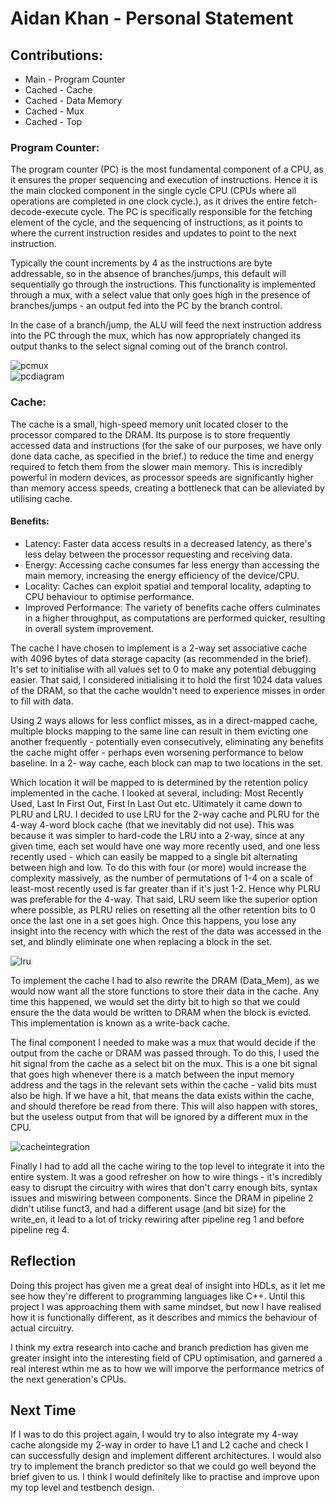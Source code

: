 # Aidan Khan - Personal Statement

## Contributions:

- Main - Program Counter 
- Cached - Cache 
- Cached - Data Memory 
- Cached - Mux
- Cached - Top

### Program Counter:

The program counter (PC) is the most fundamental component of a CPU, as it ensures the proper sequencing and execution of instructions.  Hence it is the main clocked component in the single cycle CPU (CPUs where all operations are completed in one clock cycle.), as it drives the entire fetch-decode-execute cycle. The PC is specifically responsible for the fetching element of the cycle, and the sequencing of instructions, as it points to where the current instruction resides and updates to point to the next instruction.

Typically the count increments by 4 as the instructions are byte addressable, so in the absence of branches/jumps, this default will sequentially go through the instructions. This functionality is implemented through a mux, with a select value that only goes high in the presence of branches/jumps - an output fed into the PC by the branch control.

In the case of a branch/jump, the ALU will feed the next instruction address into the PC through the mux, which has now appropriately changed its output thanks to the select signal coming out of the branch control.

![pcmux](<pcmux.png>)  
![pcdiagram](pcdiagram.png)

### Cache:
The cache is a small, high-speed memory unit located closer to the processor compared to the DRAM. Its purpose is to store frequently accessed data and instructions (for the sake of our purposes, we have only done data cache, as specified in the brief.) to reduce the time and energy required to fetch them from the slower main memory. This is incredibly powerful in modern devices, as processor speeds are significantly higher than memory access speeds, creating a bottleneck that can be alleviated by utilising cache.

#### Benefits:
- Latency: Faster data access results in a decreased latency, as there's less delay between the processor requesting and receiving data.
- Energy: Accessing cache consumes far less energy than accessing the main memory, increasing the energy efficiency of the device/CPU.
- Locality: Caches can exploit spatial and temporal locality, adapting to CPU behaviour to optimise performance.
- Improved Performance: The variety of benefits cache offers culminates in a higher throughput, as computations are performed quicker, resulting in overall system improvement.

The cache I have chosen to implement is a 2-way set associative cache with 4096 bytes of data storage capacity (as recommended in the brief). It's set to initialise with all values set to 0 to make any potential debugging easier. That said, I considered initialising it to hold the first 1024 data values of the DRAM, so that the cache wouldn't need to experience misses in order to fill with data.

Using 2 ways allows for less conflict misses, as in a direct-mapped cache, multiple blocks mapping to the same line can result in them evicting one another frequently - potentially even consecutively, eliminating any benefits the cache might offer - perhaps even worsening performance to below baseline. In a 2- way cache, each block can map to two locations in the set.

Which location it will be mapped to is determined by the retention policy implemented in the cache. I looked at several, including: Most Recently Used, Last In First Out, First In Last Out etc. Ultimately it came down to PLRU and LRU. I decided to use LRU for the 2-way cache and PLRU for the 4-way 4-word block cache (that we inevitably did not use). This was because it was simpler to hard-code the LRU into a 2-way, since at any given time, each set would have one way more recently used, and one less recently used - which can easily be mapped to a single bit alternating between high and low. To do this with four (or more) would increase the complexity massively, as the number of permutations of 1-4 on a scale of least-most recently used is far greater than if it's just 1-2. Hence why PLRU was preferable for the 4-way. That said, LRU seem like the superior option where possible, as PLRU relies on resetting all the other retention bits to 0 once the last one in a set goes high. Once this happens, you lose any insight into the recency with which the rest of the data was accessed in the set, and blindly eliminate one when replacing a block in the set.

![lru](lru.png)

To implement the cache I had to also rewrite the DRAM (Data_Mem), as we would now want all the store functions to store their data in the cache. Any time this happened, we would set the dirty bit to high so that we could ensure the the data would be written to DRAM when the block is evicted. This implementation is known as a write-back cache.

The final component I needed to make was a mux that would decide if the output from the cache or DRAM was passed through. To do this, I used the hit signal from the cache as a select bit on the mux. This is a one bit signal that goes high whenever there is a match between the input memory address and the tags in the relevant sets within the cache - valid bits must also be high. If we have a hit, that means the data exists within the cache, and should therefore be read from there. This will also happen with stores, but the useless output from that will be ignored by a different mux in the CPU.

![cacheintegration](cacheintegration.png)

Finally I had to add all the cache wiring to the top level to integrate it into the entire system. It was a good refresher on how to wire things - it's incredibly easy to disrupt the circuitry with wires that don't carry enough bits, syntax issues and miswiring between components. Since the DRAM in pipeline 2 didn't utilise funct3, and had a different usage (and bit size) for the write_en, it lead to a lot of tricky rewiring after pipeline reg 1 and before pipeline reg 4. 

## Reflection

Doing this project has given me a great deal of insight into HDLs, as it let me see how they're different to programming languages like C++. Until this project I was approaching them with same mindset, but now I have realised how it is functionally different, as it describes and mimics the behaviour of actual circuitry.

I think my extra research into cache and branch prediction has given me greater insight into the interesting field of CPU optimisation, and garnered a real interest wthin me as to how we will imporve the performance metrics of the next generation's CPUs.


## Next Time

If I was to do this project again, I would try to also integrate my 4-way cache alongside my 2-way in order to have L1 and L2 cache and check I can successfully design and implement different architectures. I would also try to implement the branch predictor so that we could go well beyond the brief given to us.
I think I would definitely like to practise and improve upon my top level and testbench design.